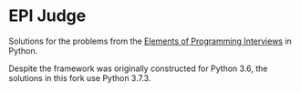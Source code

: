 # EPI Judge

Solutions for the problems from the [Elements of Programming Interviews](http://elementsofprogramminginterviews.com) in Python.

Despite the framework was originally constructed for Python 3.6, the solutions in this fork use Python 3.7.3.

